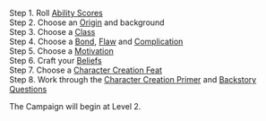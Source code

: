 
Step 1. Roll [Ability Scores](https://skroxiousdm.github.io/SkroxiousDM/1.%20Start%20Here/Ability%20Scores) <br>
Step 2. Choose an [Origin](https://skroxiousdm.github.io/SkroxiousDM/2.%20Origins/Origin.md) and background<br>
Step 3. Choose a [Class](https://skroxiousdm.github.io/SkroxiousDM/3.Classes/Class)<br>
Step 4. Choose a [Bond](https://skroxiousdm.github.io/SkroxiousDM/1.%20Start%20Here/Bond), [Flaw](https://skroxiousdm.github.io/SkroxiousDM/1.%20Start%20Here/Flaw) and [Complication](https://skroxiousdm.github.io/SkroxiousDM/1.%20Start%20Here/Complication)<br>
Step 5. Choose a [Motivation](https://skroxiousdm.github.io/SkroxiousDM/1.%20Start%20Here/Motivation)<br>
Step 6. Craft your [Beliefs](https://skroxiousdm.github.io/SkroxiousDM/1.%20Start%20Here/Beliefs)<br>
Step 7. Choose a [Character Creation Feat](https://skroxiousdm.github.io/SkroxiousDM/4.Feats/Character%20Creation%20Feat)<br>
Step 8. Work through the [Character Creation Primer](https://skroxiousdm.github.io/SkroxiousDM/1.%20Start%20Here/Character%20Creation%20Primer) and [Backstory Questions](https://skroxiousdm.github.io/SkroxiousDM/1.%20Start%20Here/Backstory%20Questions)<br>

The Campaign will begin at Level 2.
